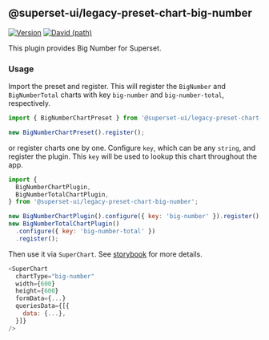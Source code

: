 <!--
Licensed to the Apache Software Foundation (ASF) under one
or more contributor license agreements.  See the NOTICE file
distributed with this work for additional information
regarding copyright ownership.  The ASF licenses this file
to you under the Apache License, Version 2.0 (the
"License"); you may not use this file except in compliance
with the License.  You may obtain a copy of the License at

  http://www.apache.org/licenses/LICENSE-2.0

Unless required by applicable law or agreed to in writing,
software distributed under the License is distributed on an
"AS IS" BASIS, WITHOUT WARRANTIES OR CONDITIONS OF ANY
KIND, either express or implied.  See the License for the
specific language governing permissions and limitations
under the License.
-->

## @superset-ui/legacy-preset-chart-big-number

[![Version](https://img.shields.io/npm/v/@superset-ui/legacy-preset-chart-big-number.svg?style=flat-square)](https://www.npmjs.com/package/@superset-ui/legacy-preset-chart-big-number)
[![David (path)](https://img.shields.io/david/apache-superset/superset-ui-plugins.svg?path=packages%2Fsuperset-ui-legacy-preset-chart-big-number&style=flat-square)](https://david-dm.org/apache-superset/superset-ui-plugins?path=plugins/superset-ui-legacy-preset-chart-big-number)

This plugin provides Big Number for Superset.

### Usage

Import the preset and register. This will register the `BigNumber` and `BigNumberTotal` charts with
key `big-number` and `big-number-total`, respectively.

```js
import { BigNumberChartPreset } from '@superset-ui/legacy-preset-chart-big-number';

new BigNumberChartPreset().register();
```

or register charts one by one. Configure `key`, which can be any `string`, and register the plugin.
This `key` will be used to lookup this chart throughout the app.

```js
import {
  BigNumberChartPlugin,
  BigNumberTotalChartPlugin,
} from '@superset-ui/legacy-preset-chart-big-number';

new BigNumberChartPlugin().configure({ key: 'big-number' }).register();
new BigNumberTotalChartPlugin()
  .configure({ key: 'big-number-total' })
  .register();
```

Then use it via `SuperChart`. See
[storybook](https://apache-superset.github.io/superset-ui-plugins/?selectedKind=plugin-chart-big-number)
for more details.

```js
<SuperChart
  chartType="big-number"
  width={600}
  height={600}
  formData={...}
  queriesData={[{
    data: {...},
  }]}
/>
```
